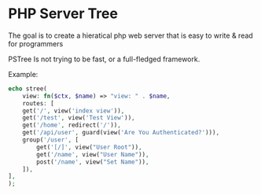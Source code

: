 # PHP Server Tree

The goal is to create a hieratical php web server that is easy to write & read for programmers

PSTree Is not trying to be fast, or a full-fledged framework.

Example:
```PHP
echo stree(
    view: fn($ctx, $name) => "view: " . $name,
    routes: [
    get('/', view('index view')),
    get('/test', view('Test View')),
    get('/home', redirect('/')),
    get('/api/user', guard(view('Are You Authenticated?'))),
    group('/user', [
        get('[/]', view("User Root")),
        get('/name', view("User Name")),
        post('/name', view("Set Name")),
    ]),
],
);
```